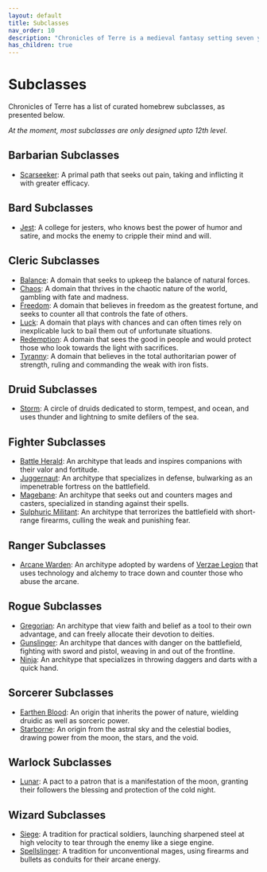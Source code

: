 ```yaml
---
layout: default
title: Subclasses
nav_order: 10
description: "Chronicles of Terre is a medieval fantasy setting seven years in the writing, currently for dungeons & dragons 5th edition."
has_children: true
---
```


# Subclasses

Chronicles of Terre has a list of curated homebrew subclasses, as presented below.

*At the moment, most subclasses are only designed upto 12th level.*

## Barbarian Subclasses

- [Scarseeker](barbarian-scarseeker): A primal path that seeks out pain, taking and inflicting it with greater efficacy.

## Bard Subclasses

- [Jest](bard-jester): A college for jesters, who knows best the power of humor and satire, and mocks the enemy to cripple their mind and will.

## Cleric Subclasses

- [Balance](cleric-balance): A domain that seeks to upkeep the balance of natural forces.
- [Chaos](cleric-chaos): A domain that thrives in the chaotic nature of the world, gambling with fate and madness.
- [Freedom](cleric-freedom): A domain that believes in freedom as the greatest fortune, and seeks to counter all that controls the fate of others.
- [Luck](cleric-luck): A domain that plays with chances and can often times rely on inexplicable luck to bail them out of unfortunate situations.
- [Redemption](cleric-redemption): A domain that sees the good in people and would protect those who look towards the light with sacrifices.
- [Tyranny](cleric-tyranny): A domain that believes in the total authoritarian power of strength, ruling and commanding the weak with iron fists.

## Druid Subclasses

- [Storm](druid-storm): A circle of druids dedicated to storm, tempest, and ocean, and uses thunder and lightning to smite defilers of the sea.

## Fighter Subclasses

- [Battle Herald](fighter-herald): An architype that leads and inspires companions with their valor and fortitude.
- [Juggernaut](fighter-juggernaut): An architype that specializes in defense, bulwarking as an impenetrable fortress on the battlefield.
- [Magebane](fighter-magebane): An architype that seeks out and counters mages and casters, specialized in standing against their spells.
- [Sulphuric Militant](fighter-sulphuric): An architype that terrorizes the battlefield with short-range firearms, culling the weak and punishing fear.

## Ranger Subclasses

- [Arcane Warden](ranger-warden): An architype adopted by wardens of [Verzae Legion](../region/verza) that uses technology and alchemy to trace down and counter those who abuse the arcane.

## Rogue Subclasses

- [Gregorian](rogue-gregorian): An architype that view faith and belief as a tool to their own advantage, and can freely allocate their devotion to deities.
- [Gunslinger](rogue-gunslinger): An architype that dances with danger on the battlefield, fighting with sword and pistol, weaving in and out of the frontline.
- [Ninja](rogue-ninja): An architype that specializes in throwing daggers and darts with a quick hand.

## Sorcerer Subclasses

- [Earthen Blood](sorcerer-earthen): An origin that inherits the power of nature, wielding druidic as well as sorceric power.
- [Starborne](sorcerer-starborne): An origin from the astral sky and the celestial bodies, drawing power from the moon, the stars, and the void.

## Warlock Subclasses

- [Lunar](warlock-lunar): A pact to a patron that is a manifestation of the moon, granting their followers the blessing and protection of the cold night.

## Wizard Subclasses

- [Siege](wizard-siege): A tradition for practical soldiers, launching sharpened steel at high velocity to tear through the enemy like a siege engine.
- [Spellslinger](wizard-spellslinger): A tradition for unconventional mages, using firearms and bullets as conduits for their arcane energy.